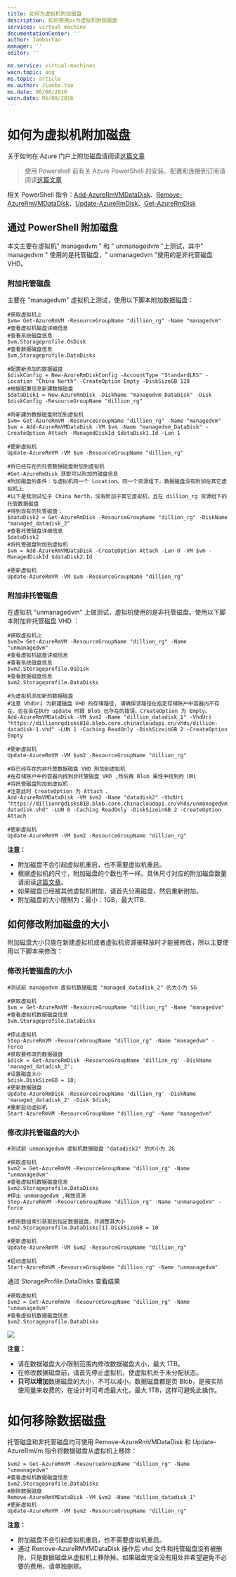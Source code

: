 ```yaml
---
title: 如何为虚拟机附加磁盘
description: 如何使用ps为虚拟机附加磁盘
services: virtual machine
documentationCenter: ''
author: JamborYao
manager: ''
editor: ''

ms.service: virtual-machines
wacn.topic: aog
ms.topic: article
ms.author: Jianbo.Yao
ms.date: 06/08/2016
wacn.date: 06/08/2016
---
```


# 如何为虚拟机附加磁盘

关于如何在 Azure 门户上附加磁盘请阅读[这篇文章](/virtual-machines/virtual-machines-windows-classic-attach-disk)

>使用 Powershell 前有关 Azure PowerShell 的安装、配置和连接到订阅请阅读[这篇文章](/powershell-install-configure)

相关 PowerShell 指令：[Add-AzureRmVMDataDisk](https://docs.microsoft.com/powershell/module/azurerm.compute/add-azurermvmdatadisk?view=azurermps-5.1.1)、[Remove-AzureRmVMDataDisk](https://docs.microsoft.com/powershell/module/azurerm.compute/remove-azurermvmdatadisk?view=azurermps-5.1.1)、[Update-AzureRmDisk](https://docs.microsoft.com/powershell/module/azurerm.compute/update-azurermdisk?view=azurermps-5.1.1)、[Get-AzureRmDisk](https://docs.microsoft.com/powershell/module/azurerm.compute/get-azurermdisk?view=azurermps-5.1.1)

## 通过 PowerShell 附加磁盘

本文主要在虚拟机" managedvm " 和 " unmanagedvm "上测试，其中" managedvm " 使用的是托管磁盘，" unmanagedvm "使用的是非托管磁盘 VHD。

### 附加托管磁盘

主要在 "managedvm" 虚拟机上测试，使用以下脚本附加数据磁盘：

```
#获取虚拟机上
$vm= Get-AzureRmVM -ResourceGroupName "dillion_rg" -Name "managedvm"
#查看虚拟机磁盘详细信息
#查看系统磁盘信息
$vm.Storageprofile.OsDisk
#查看数据磁盘信息
$vm.Storageprofile.DataDisks

#配置新添加的数据磁盘
$diskConfig = New-AzureRmDiskConfig -AccountType "StandardLRS" -Location "China North" -CreateOption Empty -DiskSizeGB 128
#根据配置信息新建数据磁盘
$dataDisk1 = New-AzureRmDisk -DiskName "managedvm_DataDisk" -Disk $diskConfig -ResourceGroupName "dillion_rg"

#将新建的数据磁盘附加到虚拟机
$vm= Get-AzureRmVM -ResourceGroupName "dillion_rg" -Name "managedvm"
$vm = Add-AzureRmVMDataDisk -VM $vm -Name "managedvm_DataDisk" -CreateOption Attach -ManagedDiskId $dataDisk1.Id -Lun 1

#更新虚拟机
Update-AzureRmVM -VM $vm -ResourceGroupName "dillion_rg"

#将已经存在的托管数据磁盘附加到虚拟机
#Get-AzureRmDisk 获取可以附加的磁盘信息
#附加磁盘的条件：与虚拟机同一个 Location、同一个资源组下，数据磁盘没有附加在其它虚拟机上
#以下是我测试位于 China North，没有附加于其它虚拟机，且在 dillion_rg 资源组下的托管数据磁盘
#得到现有的托管磁盘：
$dataDisk2 = Get-AzureRmDisk -ResourceGroupName "dillion_rg" -DiskName "managed_datadisk_2"
#查看托管磁盘详细信息
$dataDisk2
#将托管磁盘附加到虚拟机
$vm = Add-AzureRmVMDataDisk -CreateOption Attach -Lun 0 -VM $vm -ManagedDiskId $dataDisk2.Id

#更新虚拟机
Update-AzureRmVM -VM $vm -ResourceGroupName "dillion_rg"
```
### 附加非托管磁盘

在虚拟机 "unmanagedvm" 上做测试，虚拟机使用的是非托管磁盘。使用以下脚本附加非托管磁盘 VHD ：

```
#获取虚拟机上
$vm2= Get-AzureRmVM -ResourceGroupName "dillion_rg" -Name "unmanagedvm"
#查看虚拟机磁盘详细信息
#查看系统磁盘信息
$vm2.Storageprofile.OsDisk
#查看数据磁盘信息
$vm2.Storageprofile.DataDisks

#为虚拟机添加新的数据磁盘
#注意 VhdUri 为新建磁盘 VHD 的存储路径, 请确保该路径在指定存储账户中容器内不存在，否在会在执行 update 时报 Blob 已存在的错误。CreateOption 为 Empty。
Add-AzureRmVMDataDisk -VM $vm2 -Name "dillion_datadisk_1" -VhdUri "https://dillionrgdisks818.blob.core.chinacloudapi.cn/vhds/dillion-datadisk-1.vhd" -LUN 1 -Caching ReadOnly -DiskSizeinGB 2 -CreateOption Empty

#更新虚拟机
Update-AzureRmVM -VM $vm2 -ResourceGroupName "dillion_rg"

#将已经存在的非托管数据磁盘 VHD 附加到虚拟机
#在存储账户中的容器内找到非托管磁盘 VHD ,然后再 Blob 属性中找到的 URL
#将托管磁盘附加到虚拟机
#注意此时 CreateOption 为 Attach 。
Add-AzureRmVMDataDisk -VM $vm2 -Name "datadisk2" -VhdUri "https://dillionrgdisks818.blob.core.chinacloudapi.cn/vhds/unmanagedvm-datadisk.vhd" -LUN 0 -Caching ReadOnly -DiskSizeinGB 2 -CreateOption Attach

#更新虚拟机
Update-AzureRmVM -VM $vm2 -ResourceGroupName "dillion_rg"
```

**注意：**

- 附加磁盘不会引起虚拟机重启，也不需要虚拟机重启。
- 根据虚拟机的尺寸，附加磁盘的个数也不一样。具体尺寸对应的附加磁盘数量请阅读[这篇文章](/virtual-machines/virtual-machines-windows-sizes)。
- 如果磁盘已经被其他虚拟机附加，请首先分离磁盘，然后重新附加。
- 附加磁盘的大小限制为：最小：1GB，最大1TB.

## 如何修改附加磁盘的大小

附加磁盘大小只能在新建虚拟机或者虚拟机资源被释放时才能被修改，所以主要使用以下脚本来修改：

### 修改托管磁盘的大小

```
#测试前 managedvm 虚拟机数据磁盘 "managed_datadisk_2" 的大小为 5G

#获取虚拟机
$vm = Get-AzureRmVM -ResourceGroupName "dillion_rg" -Name "managedvm"
#查看虚拟机数据磁盘信息
$vm.Storageprofile.DataDisks

#停止虚拟机
Stop-AzureRmVM -ResourceGroupName "dillion_rg" -Name "managedvm" -Force
#获取要修改的数据磁盘
$disk = Get-AzureRmDisk -ResourceGroupName 'dillion_rg' -DiskName 'managed_datadisk_2';
#设置磁盘大小
$disk.DiskSizeGB = 10;
#更新数据磁盘
Update-AzureRmDisk -ResourceGroupName 'dillion_rg' -DiskName 'managed_datadisk_2' -Disk $disk;
#重新启动虚拟机
Start-AzureRmVM -ResourceGroupName "dillion_rg" -Name "managedvm"
```

### 修改非托管磁盘的大小

```
#测试前 unmanagedvm 虚拟机数据磁盘 "datadisk2" 的大小为 2G

#获取虚拟机
$vm2 = Get-AzureRmVM -ResourceGroupName "dillion_rg" -Name "unmanagedvm"
#查看虚拟机数据磁盘信息
$vm2.Storageprofile.DataDisks
#停止 unmanagedvm ,释放资源
Stop-AzureRmVM -ResourceGroupName "dillion_rg" -Name "unmanagedvm" -Force

#使用数组索引获取到指定数据磁盘，并调整其大小
$vm2.Storageprofile.DataDisks[1].DiskSizeGB = 10

#更新虚拟机
Update-AzureRmVM -VM $vm2 -ResourceGroupName "dillion_rg"

#启动虚拟机
Start-AzureRmVM -ResourceGroupName "dillion_rg" -Name "unmanagedvm"
```

通过 StorageProfile.DataDisks 查看结果

```
#获取虚拟机
$vm2 = Get-AzureRmVm -ResourceGroupName "dillion_rg" -Name "unmanagedvm"
#查看虚拟机数据磁盘信息
$vm2.Storageprofile.DataDisks	
```

![](./media/aog-virtual-machines-attach-vhd/resize_disk.PNG)	

**注意：**

- 请在数据磁盘大小限制范围内修改数据磁盘大小，最大 1TB。
- 在修改数据磁盘前，请首先停止虚拟机，使虚拟机处于未分配状态。
- **只可以增加**数据磁盘的大小，不可以减小。数据磁盘都是页 Blob，是按实际使用量来收费的，在设计时可考虑最大化，最大 1TB，这样可避免此操作。

# 如何移除数据磁盘

托管磁盘和非托管磁盘均可使用 Remove-AzureRmVMDataDisk 和 Update-AzureRmVm 指令将数据磁盘从虚拟机上移除：

```
$vm2 = Get-AzureRmVM -ResourceGroupName "dillion_rg" -Name "unmanagedvm"
#查看虚拟机数据磁盘信息
$vm2.Storageprofile.DataDisks
#删除数据磁盘
Remove-AzureRmVMDataDisk -VM $vm2 -Name "dillion_datadisk_1"
#更新虚拟机
Update-AzureRmVM -VM $vm2 -ResourceGroupName "dillion_rg"
```

**注意：**

- 附加磁盘不会引起虚拟机重启，也不需要虚拟机重启。
- 通过 Remove-AzureRMVMDataDisk 操作后 vhd 文件和托管磁盘没有被删除，只是数据磁盘从虚拟机上移除掉。如果磁盘完全没有用处并希望避免不必要的费用，请单独删除。